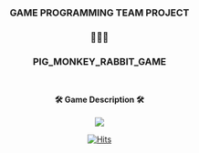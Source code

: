 <h3 align="center"><b>GAME PROGRAMMING TEAM PROJECT</b></h3>
<h3 align="center"><b>🐷🐵🐰</b></h3>
<h3 align="center"><b>PIG_MONKEY_RABBIT_GAME</b></h3>
</br>

<div align=center>

<!-- tech badge -->
<b>🛠 Game Description 🛠</b></h3>
</br>
</br>
<img src="https://img.shields.io/badge/Notion-000000?style=flat&logo=C%2B%2B&logoColor=white"/></a>

[![Hits](https://hits.seeyoufarm.com/api/count/incr/badge.svg?url=https%3A%2F%2Fgithub.com%2F2hyunjinn&count_bg=%23ED28A6&title_bg=%23555555&icon=github.svg&icon_color=%23E7E7E7&title=hits&edge_flat=false)](https://hits.seeyoufarm.com)
